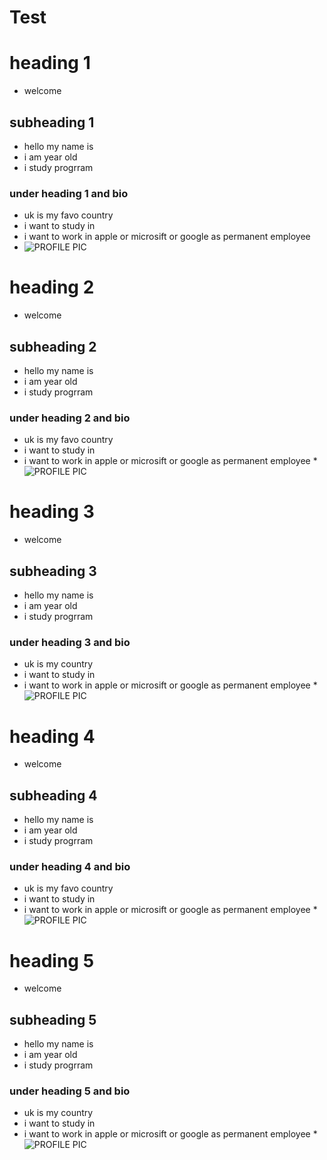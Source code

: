 # Test
# heading 1

* welcome 

## subheading 1

* hello my name is 
* i am year old 
* i study progrram

### under heading 1 and bio 
* uk is my favo country
* i want to study in 
* i want to work in apple or microsift or google as permanent employee
* ![PROFILE PIC](https://user-images.githubusercontent.com/68561711/117043137-764e3280-ad2a-11eb-82a4-34feb30ab320.JPG)


# heading 2

* welcome 

## subheading 2

* hello my name is 
* i am year old 
* i study progrram

### under heading 2 and bio 
* uk is my favo country
* i want to study in 
* i want to work in apple or microsift or google as permanent employee
*![PROFILE PIC](https://user-images.githubusercontent.com/68561711/117043205-8d8d2000-ad2a-11eb-8af6-2d3cf06f7be3.JPG)


# heading 3

* welcome 

## subheading 3

* hello my name is 
* i am year old 
* i study progrram

### under heading 3 and bio 
* uk is my country
* i want to study in 
* i want to work in apple or microsift or google as permanent employee
*![PROFILE PIC](https://user-images.githubusercontent.com/68561711/117043231-97168800-ad2a-11eb-810a-81bd9fa26d70.JPG)


# heading 4

* welcome 

## subheading 4

* hello my name is 
* i am year old 
* i study progrram

### under heading 4 and bio 
* uk is my favo country
* i want to study in 
* i want to work in apple or microsift or google as permanent employee
*![PROFILE PIC](https://user-images.githubusercontent.com/68561711/117043255-9da4ff80-ad2a-11eb-90c9-4f90b5d65cac.JPG)


# heading 5

* welcome 

## subheading 5

* hello my name is 
* i am year old 
* i study progrram

### under heading 5 and bio 
* uk is my country
* i want to study in 
* i want to work in apple or microsift or google as permanent employee
*![PROFILE PIC](https://user-images.githubusercontent.com/68561711/117043317-b1506600-ad2a-11eb-93ed-4d988bcc3014.JPG)











